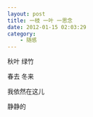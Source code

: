 ```yaml
---
layout: post
title: 一枝 一叶 一思念
date: 2012-01-15 02:03:29
category:
    - 随感
---
```


秋叶 绿竹

春去 冬来

我依然在这儿

静静的